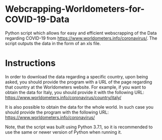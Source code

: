 # Webcrapping-Worldometers-for-COVID-19-Data
Python script which allows for easy and efficient webscrapping of the Data regarding COVID-19 from https://www.worldometers.info/coronavirus/. The script outputs the data in the form of an xls file. 

# Instructions
In order to download the data regarding a specific country, upon being asked, you should provide the program with a URL of the page regarding that country at the Worldometers website. For example, if you want to obtain the data for Italy, you should provide it with the following URL: https://www.worldometers.info/coronavirus/country/italy/

It is also possible to obtain the data for the whole world. In such case you should provide the program with the following URL:
https://www.worldometers.info/coronavirus/

Note, that the script was built using Python 3.7.1, so it is recommended to use the same or newer version of Python when running it.
